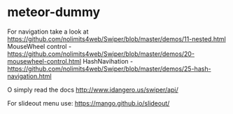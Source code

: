 # meteor-dummy

For navigation take a look at https://github.com/nolimits4web/Swiper/blob/master/demos/11-nested.html
MouseWheel control - https://github.com/nolimits4web/Swiper/blob/master/demos/20-mousewheel-control.html
HashNavihation - https://github.com/nolimits4web/Swiper/blob/master/demos/25-hash-navigation.html


O simply read the docs
http://www.idangero.us/swiper/api/


For slideout menu use:
https://mango.github.io/slideout/
